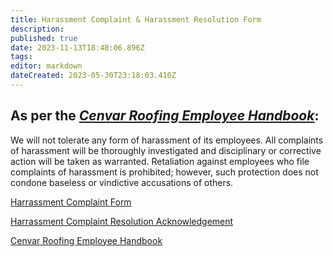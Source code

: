 ```yaml
---
title: Harassment Complaint & Harassment Resolution Form
description: 
published: true
date: 2023-11-13T18:48:06.896Z
tags: 
editor: markdown
dateCreated: 2023-05-30T23:18:03.410Z
---
```


## **As per the** [**_Cenvar Roofing Employee Handbook_**](https://wiki.cenvarroofing.com/i/214):

We will not tolerate any form of harassment of its employees. All complaints of harassment will be thoroughly investigated and disciplinary or corrective action will be taken as warranted. Retaliation against employees who file complaints of harassment is prohibited; however, such protection does not condone baseless or vindictive accusations of others.

[Harrassment Complaint Form](https://docs.google.com/document/d/1Qfz4bTpylwv-syYADTAxklnDlJyAdvKaK3THLAyR_b8/edit?usp=sharing)

[Harrassment Complaint Resolution Acknowledgement](https://docs.google.com/document/d/1gUgOG9NZLPEITjirI9S03x2wfgaCvljf4kBanxIjHqQ/edit?usp=sharing)

[Cenvar Roofing Employee Handbook](https://wiki.cenvarroofing.com/manuals/employee-handbook.-2021-1.pdf)